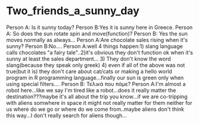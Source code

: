 # Two_friends_a_sunny_day
Person A: Is it sunny today?
Person B:Yes it is sunny here in Greece.
Person A: So does the sun rotate spin and move(function)?
Person B: Yes the sun moves normally as always...
Person A:Are chocolate sales rising when it's sunny?
Person B:No....
Person A:well 4 things happen:1) slang language calls chocolates "a fairy tale"..2)it's obvious they don't function ok when it's sunny at least the sales department... 3) They don't know the word slang(because they speak only greek) 4) even if all of the above was not true(but it is) they don't care about cat/cats or making a hello world program in R programming language...finally our sun is green only when using special filters....
Person B: Τελικά που πάμε?
Person A:I'm almost a robot here...like we say I'm tired like a robot...does it really matter the destination???maybe it's all about the trip you know...if we are co-tripping with aliens somwhere in space it might not really matter for them neither for us where do we go or where do we come from..maybe aliens don't think this way...I don't really search for aliens though...
